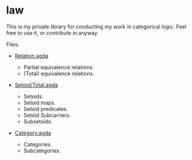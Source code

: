 law
===

This is my private library for conducting my work in categorical
logic.  Feel free to use it, or contribute in anyway.

Files:

  - [Relation.agda](Relation.agda)
    - Partial equivalence relations.
    - (Total) equivalence relations.
    
  - [Setoid/Total.agda](Setoid/Total.agda)
    - Setoids.
    - Setoid maps.
    - Setoid predicates.
    - Setoid Subcarriers.
    - Subsetoids.

  - [Category.agda](Category.agda)
    - Categories.
    - Subcategories.
